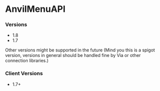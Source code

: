 # AnvilMenuAPI

### Versions
- 1.8
- 1.7

Other versions might be supported in the future
(Mind you this is a spigot version, versions in general should be 
handled fine by Via or other connection libraries.)

### Client Versions
- 1.7+
